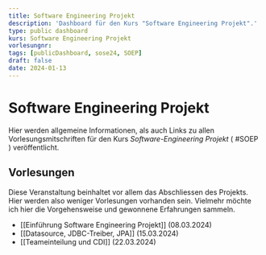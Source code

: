 ```yaml
---
title: Software Engineering Projekt
description: 'Dashboard für den Kurs "Software Engineering Projekt".'
type: public dashboard
kurs: Software Engineering Projekt
vorlesungnr: 
tags: [publicDashboard, sose24, SOEP]
draft: false
date: 2024-01-13
---
```


# Software Engineering Projekt

Hier werden allgemeine Informationen, als auch Links zu allen Vorlesungsmitschriften für den Kurs *Software-Engineering Projekt* ( #SOEP ) veröffentlicht. 

## Vorlesungen

Diese Veranstaltung beinhaltet vor allem das Abschliessen des Projekts. Hier werden also weniger Vorlesungen vorhanden sein. Vielmehr möchte ich hier die Vorgehensweise und gewonnene Erfahrungen sammeln.

- [[Einführung Software Engineering Projekt]] (08.03.2024)
- [[Datasource, JDBC-Treiber, JPA]] (15.03.2024)
- [[Teameinteilung und CDI]] (22.03.2024)